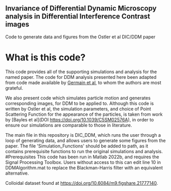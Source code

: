 ## Invariance of Differential Dynamic Microscopy analysis in Differential Interference Contrast images
 Code to generate data and figures from the Ostler et al DIC/DDM paper


# What is this code?
This code provides all of the supporting simulations and analysis for the named paper. The code for DDM analysis presented here been adapted from code made available by [Germain et al](https://doi.org/10.1119/1.4939516), to whom the authors are most grateful.

We also present code which simulates particle motion and generates corresponding images, for DDM to be applied to. Although this code is written by Ostler et al, the simulation parameters, and choice of Point Scattering Function for the appearance of the particles, is taken from work by [Bayles et al](DOI	https://doi.org/10.1039/C5SM02576A), in order to ensure our simulations are comparable to those in literature.

The main file in this repository is DIC_DDM, which runs the user through a loop of generating data, and allows users to generate some figures from the paper. The file 'Simulation_Functions' should be added to path, as it contains prerequisite functions to run the original simulations and analysis.
#Prerequisites
This code has been run in Matlab 2022b, and requires the Signal Processing Toolbox. Users without access to this can edit line 10 in DDMAlgorithm.mat to replace the Blackman-Harris filter with an equivalent alternative.


Colloidal dataset found at https://doi.org/10.6084/m9.figshare.21777140.